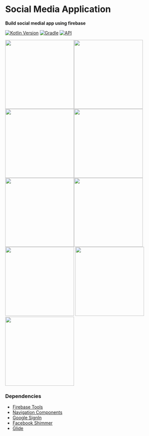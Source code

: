 # Social Media Application
**Build social medial app using firebase**


[![Kotlin Version](https://img.shields.io/badge/kotlin-1.7.20-blue.svg)](http://kotlinlang.org/)
[![Gradle](https://img.shields.io/badge/gradle-7.3.1-blue.svg)](https://lv.binarybabel.org/catalog/gradle/latest)
[![API](https://img.shields.io/badge/API-21%2B-blue.svg?style=flat)](https://android-arsenal.com/api?level=21)

<img src="https://m7madmagdy.github.io/profile/firebase social app/main screen.png" width="220"><img src="https://m7madmagdy.github.io/profile/firebase social app/register.png" width="220"> <img src="https://m7madmagdy.github.io/profile/firebase social app/login.png" width="220"><img src="https://m7madmagdy.github.io/profile/firebase social app/google signin.png" width="220">
<img src="https://m7madmagdy.github.io/profile/firebase social app/allow permission.png" width="220"><img src="https://m7madmagdy.github.io/profile/firebase social app/allow notification.png" width="220">
<img src="https://m7madmagdy.github.io/profile/firebase social app/profile.png" width="220"> <img src="https://m7madmagdy.github.io/profile/firebase social app/edit profile.png" width="220"><img src="https://m7madmagdy.github.io/profile/firebase social app/recover password.png" width="220"> 

### Dependencies
-  [Firebase Tools](https://firebase.google.com/)
-  [Navigation Components](https://developer.android.com/guide/navigation/navigation-getting-started)
-  [Google SignIn](https://ads.google.com/intl/en_eg/home/)
-  [Facebook Shimmer](https://facebook.github.io/shimmer-android/)
-  [Glide](https://square.github.io/picasso/)

